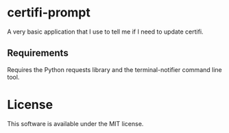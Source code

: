 # certifi-prompt

A very basic application that I use to tell me if I need to update certifi.

## Requirements

Requires the Python requests library and the terminal-notifier command line
tool.

# License

This software is available under the MIT license.

